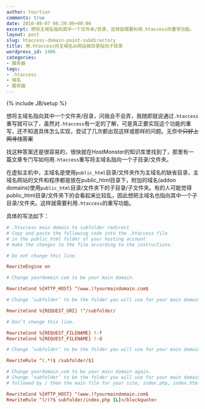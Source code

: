 ```yaml
---
author: Yourtion
comments: true
date: 2010-08-07 06:39:06+00:00
excerpt: 想将主域名指向其中一个文件夹/目录，这样就需要利用.htaccess的重写功能。
layout: post
slug: htaccess-domain-point-subdirectory
title: 用.htaccess将主域名从网站根目录指向子目录
wordpress_id: 1406
categories:
- 服务器
tags:
- .htaccess
- 域名
- 服务器
---
```

{% include JB/setup %}

想将主域名指向其中一个文件夹/目录，问我会不会弄，我随即就说通过```.htaccess```重写就可以了，虽然对```.htaccess```有一定的了解，可是真正要实现这个功能的重写，还不知道具体怎么实现，尝试了几次都出现这样或那样的问题。无奈中~~只好上网寻找答案~~

找这种答案还是很容易的，很快就在HostMonster的知识库里找到了，那里有一篇文章专门写如何用```.htaccess```重写将主域名指向一个子目录/文件夹。

在虚拟主机中，主域名是使用```public_html```目录/文件夹作为主域名的缺省目录，主域名网站的文件和程序都是放在public_html目录下，附加的域名(addon domains)使用```public_html```目录/文件夹下的子目录/子文件夹。有的人可能觉得public_html目录/文件夹下的会看起来比较乱，因此想把主域名也指向其中一个子目录/文件夹。这样就需要利用```.htaccess```的重写功能。

具体的写法如下：

```ini
# .htaccess main domain to subfolder redirect
# Copy and paste the following code into the .htaccess file
# in the public_html folder of your hosting account
# make the changes to the file according to the instructions.

# Do not change this line.

RewriteEngine on

# Change yourdomain.com to be your main domain.

RewriteCond %{HTTP_HOST} ^(www.)?yourmaindomain.com$

# Change ’subfolder’ to be the folder you will use for your main domain.

RewriteCond %{REQUEST_URI} !^/subfolder/

# Don’t change this line.

RewriteCond %{REQUEST_FILENAME} !-f
RewriteCond %{REQUEST_FILENAME} !-d

# Change ’subfolder’ to be the folder you will use for your main domain.

RewriteRule ^(.*)$ /subfolder/$1

# Change yourdomain.com to be your main domain again.
# Change ’subfolder’ to be the folder you will use for your main domain
# followed by / then the main file for your site, index.php, index.html, etc.

RewriteCond %{HTTP_HOST} ^(www.)?yourmaindomain.com$
RewriteRule ^(/)?$ subfolder/index.php [L]﻿</blockquote>
```
